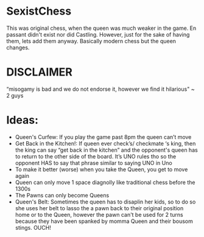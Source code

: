# SexistChess
This was original chess, when the queen was much weaker in the game. En passant didn't exist nor did Castling. However, just for the sake of having them, lets add them anyway. Basically modern chess but the queen changes.

# DISCLAIMER 
 “misogamy is bad and we do not endorse it, however we find it hilarious" ~ 2 guys

 # Ideas:
 - Queen's Curfew: If you play the game past 8pm the queen can’t move
 - Get Back in the Kitchen!: If queen ever check’s/ checkmate ‘s king, then the king can say “get back in the kitchen” and the opponent's queen has to return to the other side of the board. It’s UNO rules tho so the opponent HAS to say that phrase similar to saying UNO in Uno
 - To make it better (worse) when you take the Queen, you get to move again
 - Queen can only move 1 space diagnolly like traditional chess before the 1300s
 - The Pawns can only become Queens 
 - Queen's Belt: Sometimes the queen has to disaplin her kids, so to do so she uses her belt to lasso the a pawn back to their original position home or to the Queen, however the pawn can't be used for 2 turns because they have been spanked by momma Queen and their bousom stings. OUCH!
